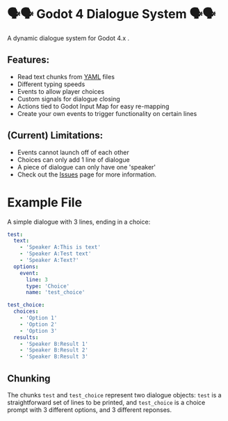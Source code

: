 # 🗣️🗣️ Godot 4 Dialogue System 🗣️🗣️
A dynamic dialogue system for Godot 4.x .
## Features:
- Read text chunks from [YAML](https://yaml.org/) files
- Different typing speeds
- Events to allow player choices
- Custom signals for dialogue closing
- Actions tied to Godot Input Map for easy re-mapping
- Create your own events to trigger functionality on certain lines 
  
## (Current) Limitations:
- Events cannot launch off of each other
- Choices can only add 1 line of dialogue
- A piece of dialogue can only have one 'speaker'
- Check out the [Issues](https://github.com/YourPalSocks/Godot4Dialogue/issues) page for more information.

# Example File
A simple dialogue with 3 lines, ending in a choice:
```yaml
test:
  text: 
    - 'Speaker A:This is text'
    - 'Speaker A:Test text'
    - 'Speaker A:Text?'
  options:
    event:
      line: 3
      type: 'Choice'
      name: 'test_choice'

test_choice:
  choices:
    - 'Option 1'
    - 'Option 2'
    - 'Option 3'
  results:
    - 'Speaker B:Result 1'
    - 'Speaker B:Result 2'
    - 'Speaker B:Result 3'

```
## Chunking
The chunks `test` and `test_choice` represent two dialogue objects: `test` is a straightforward set of lines to be printed, and `test_choice` is a choice prompt with 3 different options, and 3 different reponses.